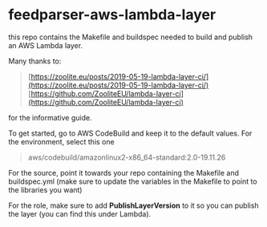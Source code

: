# feedparser-aws-lambda-layer

this repo contains the Makefile and buildspec needed to build and publish an AWS Lambda layer.

Many thanks to:

> [https://zoolite.eu/posts/2019-05-19-lambda-layer-ci/](https://zoolite.eu/posts/2019-05-19-lambda-layer-ci/)
> [https://github.com/ZooliteEU/lambda-layer-ci](https://github.com/ZooliteEU/lambda-layer-ci) 

for the informative guide.

To get started, go to AWS CodeBuild and keep it to the default values.
For the environment, select this one

> aws/codebuild/amazonlinux2-x86_64-standard:2.0-19.11.26

For the source, point it towards your repo containing the Makefile and buildspec.yml (make sure to update the variables in the Makefile to point to the libraries you want)

For the role, make sure to add **PublishLayerVersion** to it so you can publish the layer (you can find this under Lambda).


